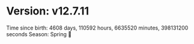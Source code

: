 # Version: v12.7.11
Time since birth: 4608 days, 110592 hours, 6635520 minutes, 398131200 seconds
Season: Spring 🌸
